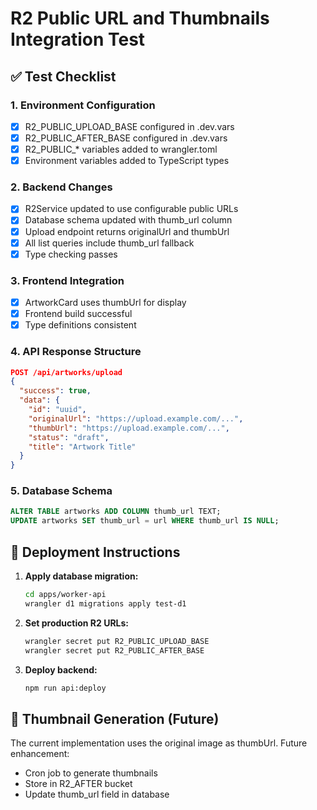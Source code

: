 # R2 Public URL and Thumbnails Integration Test

## ✅ Test Checklist

### 1. Environment Configuration
- [x] R2_PUBLIC_UPLOAD_BASE configured in .dev.vars
- [x] R2_PUBLIC_AFTER_BASE configured in .dev.vars
- [x] R2_PUBLIC_* variables added to wrangler.toml
- [x] Environment variables added to TypeScript types

### 2. Backend Changes
- [x] R2Service updated to use configurable public URLs
- [x] Database schema updated with thumb_url column
- [x] Upload endpoint returns originalUrl and thumbUrl
- [x] All list queries include thumb_url fallback
- [x] Type checking passes

### 3. Frontend Integration
- [x] ArtworkCard uses thumbUrl for display
- [x] Frontend build successful
- [x] Type definitions consistent

### 4. API Response Structure
```json
POST /api/artworks/upload
{
  "success": true,
  "data": {
    "id": "uuid",
    "originalUrl": "https://upload.example.com/...",
    "thumbUrl": "https://upload.example.com/...",
    "status": "draft",
    "title": "Artwork Title"
  }
}
```

### 5. Database Schema
```sql
ALTER TABLE artworks ADD COLUMN thumb_url TEXT;
UPDATE artworks SET thumb_url = url WHERE thumb_url IS NULL;
```

## 🎯 Deployment Instructions

1. **Apply database migration:**
   ```bash
   cd apps/worker-api
   wrangler d1 migrations apply test-d1
   ```

2. **Set production R2 URLs:**
   ```bash
   wrangler secret put R2_PUBLIC_UPLOAD_BASE
   wrangler secret put R2_PUBLIC_AFTER_BASE
   ```

3. **Deploy backend:**
   ```bash
   npm run api:deploy
   ```

## 🔄 Thumbnail Generation (Future)
The current implementation uses the original image as thumbUrl. Future enhancement:
- Cron job to generate thumbnails
- Store in R2_AFTER bucket
- Update thumb_url field in database
